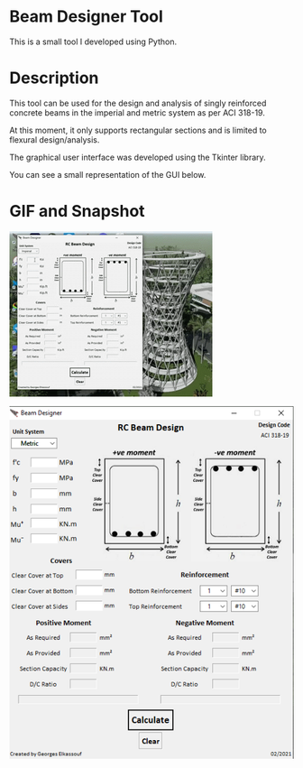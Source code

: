 # Beam Designer Tool
This is a small tool I developed using Python.


# Description

This tool can be used for the design and analysis of singly reinforced concrete beams in the imperial and metric system as per ACI 318-19.

At this moment, it only supports rectangular sections and is limited to flexural design/analysis.

The graphical user interface was developed using the Tkinter library.

You can see a small representation of the GUI below.


# GIF and Snapshot

![Beam-Designer](https://github.com/georgeselkassouf/Beam-Designer/blob/main/GUI.gif)

![alt text](https://github.com/georgeselkassouf/Beam-Designer/blob/main/GUI_metric.png)

